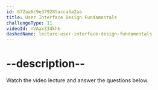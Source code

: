 ```yaml
---
id: 672aa6c9e379285acca5a2aa
title: User Interface Design Fundamentals
challengeType: 11
videoId: nVAaxZ34khk
dashedName: lecture-user-interface-design-fundamentals
---
```


# --description--

Watch the video lecture and answer the questions below.


